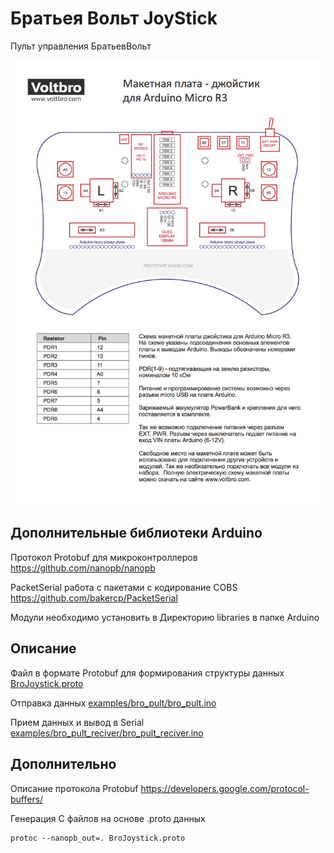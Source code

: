 Братьея Вольт JoyStick
==============

Пульт управления БратьевВольт

![Image Pult](https://raw.githubusercontent.com/voltbro/BroJoystick/master/docs/scheme-joystick.png)

Дополнительные библиотеки Arduino
-----
Протокол Protobuf для микроконтроллеров
https://github.com/nanopb/nanopb

PacketSerial работа с пакетами с кодирование COBS
https://github.com/bakercp/PacketSerial

Модули необходимо установить в Директорию libraries в папке Arduino


Описание
-----
Файл в формате Protobuf для формирования структуры данных [BroJoystick.proto](https://github.com/voltbro/BroJoystick/BroJoystick.proto)

Отправка данных [examples/bro_pult/bro_pult.ino](https://github.com/voltbro/BroJoystick/examples/bro_pult/bro_pult.ino)

Прием данных и вывод в Serial [examples/bro_pult_reciver/bro_pult_reciver.ino](https://github.com/voltbro/BroJoystick/examples/bro_pult_reciver/bro_pult_reciver.ino)


Дополнительно
-----

Описание протокола Protobuf
https://developers.google.com/protocol-buffers/

Генерация С файлов на основе .proto данных
```
protoc --nanopb_out=. BroJoystick.proto
```
